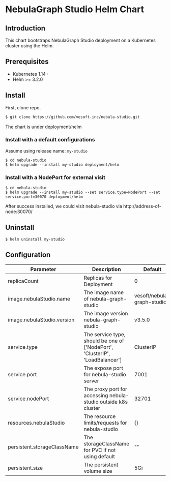 # NebulaGraph Studio Helm Chart

## Introduction
This chart bootstraps NebulaGraph Studio deployment on a Kubernetes cluster using the Helm.

## Prerequisites

- Kubernetes 1.14+
- Helm >= 3.2.0

## Install

First, clone repo.
```sh
$ git clone https://github.com/vesoft-inc/nebula-studio.git
```

The chart is under deployment/helm

### Install with a default configurations

Assume using release name: `my-studio`

```
$ cd nebula-studio
$ helm upgrade --install my-studio deployment/helm
```

### Install with a NodePort for external visit

```
$ cd nebula-studio
$ helm upgrade --install my-studio --set service.type=NodePort --set service.port=30070 deployment/helm
```

After success installed, we could visit nebula-studio via http://address-of-node:30070/

## Uninstall

```
$ helm uninstall my-studio
```

## Configuration


| Parameter | Description | Default |
|-----------|-------------|---------|
| replicaCount  | Replicas for Deployment  | 0  |
| image.nebulaStudio.name  |  The image name of nebula-graph-studio  | vesoft/nebula-graph-studio |
| image.nebulaStudio.version  |  The image version nebula-graph-studio  | v3.5.0  |
| service.type  | The service type, should be one of ['NodePort', 'ClusterIP', 'LoadBalancer'] |  ClusterIP  |
| service.port  | The expose port for nebula-studio server |  7001  |
| service.nodePort  | The proxy port for accessing nebula-studio outside k8s cluster |  32701  |
| resources.nebulaStudio  | The resource limits/requests for nebula-studio | {}  |
| persistent.storageClassName  | The storageClassName for PVC if not using default  | ""  |
| persistent.size  | The persistent volume size | 5Gi  |

